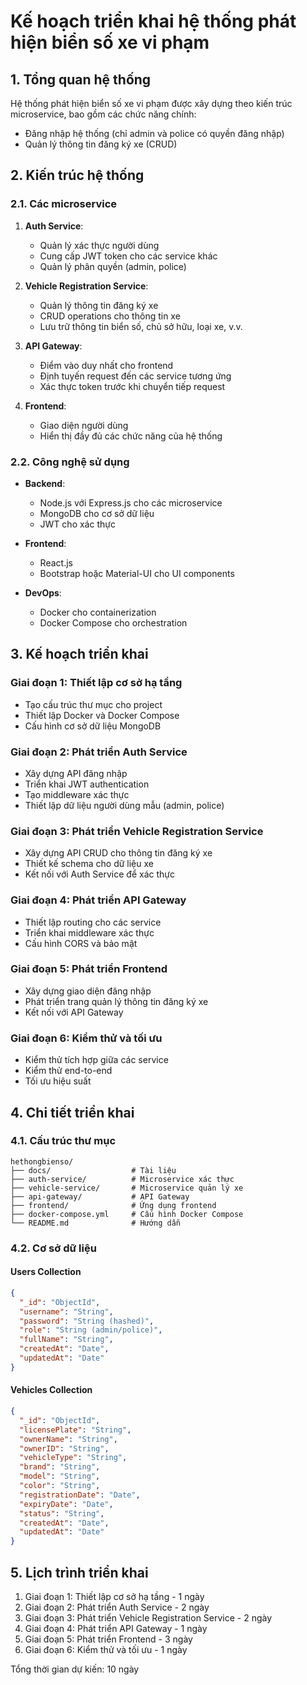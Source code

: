 # Kế hoạch triển khai hệ thống phát hiện biển số xe vi phạm

## 1. Tổng quan hệ thống

Hệ thống phát hiện biển số xe vi phạm được xây dựng theo kiến trúc microservice, bao gồm các chức năng chính:
- Đăng nhập hệ thống (chỉ admin và police có quyền đăng nhập)
- Quản lý thông tin đăng ký xe (CRUD)

## 2. Kiến trúc hệ thống

### 2.1. Các microservice

1. **Auth Service**:
   - Quản lý xác thực người dùng
   - Cung cấp JWT token cho các service khác
   - Quản lý phân quyền (admin, police)

2. **Vehicle Registration Service**:
   - Quản lý thông tin đăng ký xe
   - CRUD operations cho thông tin xe
   - Lưu trữ thông tin biển số, chủ sở hữu, loại xe, v.v.

3. **API Gateway**:
   - Điểm vào duy nhất cho frontend
   - Định tuyến request đến các service tương ứng
   - Xác thực token trước khi chuyển tiếp request

4. **Frontend**:
   - Giao diện người dùng
   - Hiển thị đầy đủ các chức năng của hệ thống

### 2.2. Công nghệ sử dụng

- **Backend**:
  - Node.js với Express.js cho các microservice
  - MongoDB cho cơ sở dữ liệu
  - JWT cho xác thực

- **Frontend**:
  - React.js
  - Bootstrap hoặc Material-UI cho UI components

- **DevOps**:
  - Docker cho containerization
  - Docker Compose cho orchestration

## 3. Kế hoạch triển khai

### Giai đoạn 1: Thiết lập cơ sở hạ tầng
- Tạo cấu trúc thư mục cho project
- Thiết lập Docker và Docker Compose
- Cấu hình cơ sở dữ liệu MongoDB

### Giai đoạn 2: Phát triển Auth Service
- Xây dựng API đăng nhập
- Triển khai JWT authentication
- Tạo middleware xác thực
- Thiết lập dữ liệu người dùng mẫu (admin, police)

### Giai đoạn 3: Phát triển Vehicle Registration Service
- Xây dựng API CRUD cho thông tin đăng ký xe
- Thiết kế schema cho dữ liệu xe
- Kết nối với Auth Service để xác thực

### Giai đoạn 4: Phát triển API Gateway
- Thiết lập routing cho các service
- Triển khai middleware xác thực
- Cấu hình CORS và bảo mật

### Giai đoạn 5: Phát triển Frontend
- Xây dựng giao diện đăng nhập
- Phát triển trang quản lý thông tin đăng ký xe
- Kết nối với API Gateway

### Giai đoạn 6: Kiểm thử và tối ưu
- Kiểm thử tích hợp giữa các service
- Kiểm thử end-to-end
- Tối ưu hiệu suất

## 4. Chi tiết triển khai

### 4.1. Cấu trúc thư mục

```
hethongbienso/
├── docs/                  # Tài liệu
├── auth-service/          # Microservice xác thực
├── vehicle-service/       # Microservice quản lý xe
├── api-gateway/           # API Gateway
├── frontend/              # Ứng dụng frontend
├── docker-compose.yml     # Cấu hình Docker Compose
└── README.md              # Hướng dẫn
```

### 4.2. Cơ sở dữ liệu

#### Users Collection
```json
{
  "_id": "ObjectId",
  "username": "String",
  "password": "String (hashed)",
  "role": "String (admin/police)",
  "fullName": "String",
  "createdAt": "Date",
  "updatedAt": "Date"
}
```

#### Vehicles Collection
```json
{
  "_id": "ObjectId",
  "licensePlate": "String",
  "ownerName": "String",
  "ownerID": "String",
  "vehicleType": "String",
  "brand": "String",
  "model": "String",
  "color": "String",
  "registrationDate": "Date",
  "expiryDate": "Date",
  "status": "String",
  "createdAt": "Date",
  "updatedAt": "Date"
}
```

## 5. Lịch trình triển khai

1. Giai đoạn 1: Thiết lập cơ sở hạ tầng - 1 ngày
2. Giai đoạn 2: Phát triển Auth Service - 2 ngày
3. Giai đoạn 3: Phát triển Vehicle Registration Service - 2 ngày
4. Giai đoạn 4: Phát triển API Gateway - 1 ngày
5. Giai đoạn 5: Phát triển Frontend - 3 ngày
6. Giai đoạn 6: Kiểm thử và tối ưu - 1 ngày

Tổng thời gian dự kiến: 10 ngày
